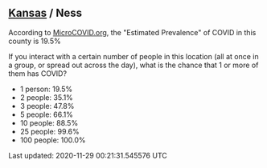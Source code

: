 
## [Kansas](/united-states/kansas) / Ness

According to [MicroCOVID.org](http://microcovid.org),
the "Estimated Prevalence" of COVID in this county is 19.5%

If you interact with a certain number of people in this location
(all at once in a group, or spread out across the day), what is the chance that
1 or more of them has COVID?

- 1 person: 19.5%
- 2 people: 35.1%
- 3 people: 47.8%
- 5 people: 66.1%
- 10 people: 88.5%
- 25 people: 99.6%
- 100 people: 100.0%

Last updated: 2020-11-29 00:21:31.545576 UTC
